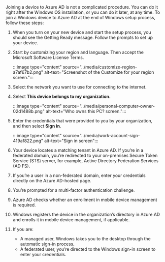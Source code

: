 Joining a device to Azure AD is not a complicated procedure. You can do it right after the Windows OS installation, or you can do it later, at any time. To join a Windows device to Azure AD at the end of Windows setup process, follow these steps:

1.  When you turn on your new device and start the setup process, you should see the Getting Ready message. Follow the prompts to set up your device.
2.  Start by customizing your region and language. Then accept the Microsoft Software License Terms.
    
    :::image type="content" source="../media/customize-region-a7af67b2.png" alt-text="Screenshot of the Customize for your region screen.":::
    

3.  Select the network you want to use for connecting to the internet.
4.  Select **This device belongs to my organization**.
    
    :::image type="content" source="../media/personal-computer-owner-02d1488b.png" alt-text="Who owns this PC? screen.":::
    

5.  Enter the credentials that were provided to you by your organization, and then select **Sign in**.
    
    :::image type="content" source="../media/work-account-sign-419af822.png" alt-text="Sign in screen":::
    

6.  Your device locates a matching tenant in Azure AD. If you’re in a federated domain, you’re redirected to your on-premises Secure Token Service (STS) server, for example, Active Directory Federation Services (AD FS).
7.  If you’re a user in a non-federated domain, enter your credentials directly on the Azure AD-hosted page.
8.  You’re prompted for a multi-factor authentication challenge.
9.  Azure AD checks whether an enrollment in mobile device management is required.
10. Windows registers the device in the organization’s directory in Azure AD and enrolls it in mobile device management, if applicable.
11. If you are:
    
     -  A managed user, Windows takes you to the desktop through the automatic sign-in process.
     -  A federated user, you’re directed to the Windows sign-in screen to enter your credentials.
